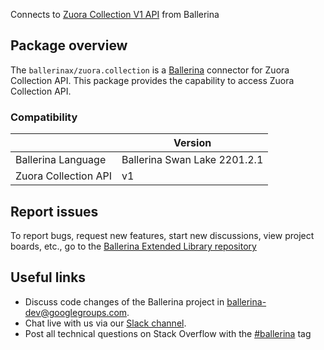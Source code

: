 Connects to [Zuora Collection V1 API](https://www.zuora.com/developer/collect-api/#section/Introduction) from Ballerina

## Package overview
The `ballerinax/zuora.collection` is a [Ballerina](https://ballerina.io/) connector for Zuora Collection API.
This package provides the capability to access Zuora Collection API.

### Compatibility
|                               | Version                         |
|-------------------------------|---------------------------------|
| Ballerina Language            | Ballerina Swan Lake 2201.2.1      | 
| Zuora Collection API          | v1                              |

## Report issues
To report bugs, request new features, start new discussions, view project boards, etc., go to the [Ballerina Extended Library repository](https://github.com/ballerina-platform/ballerina-extended-library)

## Useful links
- Discuss code changes of the Ballerina project in [ballerina-dev@googlegroups.com](mailto:ballerina-dev@googlegroups.com).
- Chat live with us via our [Slack channel](https://ballerina.io/community/slack/).
- Post all technical questions on Stack Overflow with the [#ballerina](https://stackoverflow.com/questions/tagged/ballerina) tag
